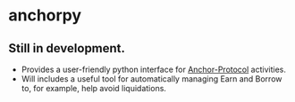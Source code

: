 # anchorpy

## Still in development.

- Provides a user-friendly python interface for [Anchor-Protocol](https://app.anchorprotocol.com/) activities.
- Will includes a useful tool for automatically managing Earn and Borrow to, for example, help avoid liquidations. 


